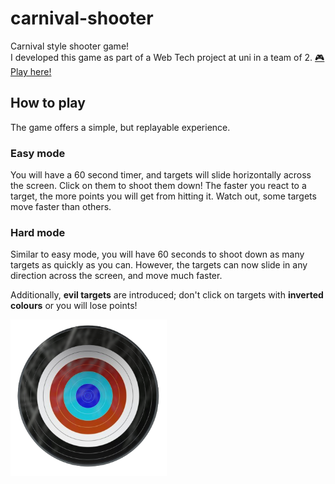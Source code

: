 
# carnival-shooter
Carnival style shooter game!<br>
I developed this game as part of a Web Tech project at uni in a team of 2.
[🎮 Play here!](https://duh.github.io/carnival-shooter/)

## How to play
The game offers a simple, but replayable experience.
### Easy mode
You will have a 60 second timer, and targets will slide horizontally across the screen. Click on them to shoot them down! The faster you react to a target, the more points you will get from hitting it. Watch out, some targets move faster than others.

### Hard mode
Similar to easy mode, you will have 60 seconds to shoot down as many targets as quickly as you can. However, the targets can now slide in any direction across the screen, and move much faster.

Additionally, **evil targets** are introduced; don't click on targets with **inverted colours** or you will lose points!

[<img src="https://github.com/duh/carnival-shooter/blob/a0f1202a1694c4cc96a1d630342007552140d789/media/badtarget.png?raw=true" width="250"/>](https://github.com/duh/carnival-shooter/blob/a0f1202a1694c4cc96a1d630342007552140d789/media/badtarget.png?raw=true)
